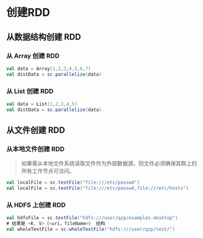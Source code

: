 # 创建RDD

## 从数据结构创建 RDD

### 从 Array 创建 RDD

```scala
val data = Array(1,2,3,4,5,6,7)
val distData = sc.parallelize(data)
```

### 从 List 创建 RDD

```scala
val data = List(1,2,3,4,5)
val distData = sc.parallelize(data)
```
## 从文件创建 RDD

### 从本地文件创建 RDD

> 如果需从本地文件系统读取文件作为外部数据源，则文件必须确保其群上的所有工作节点可访问。

```scala
val localFile = sc.textFile("file:///etc/passwd")
val localFile = sc.textFile("file:///etc/passwd,file:///etc/hosts")
```

### 从 HDFS 上创建 RDD

```scala
val hdfsFile = sc.textFile("hdfs:///user/qzp/examples.desktop")
# 结果是 <K, V>（<uri，fileName>） 结构
val wholeTextFile = sc.wholeTextFile("hdfs:///user/qzp/test/")
```
